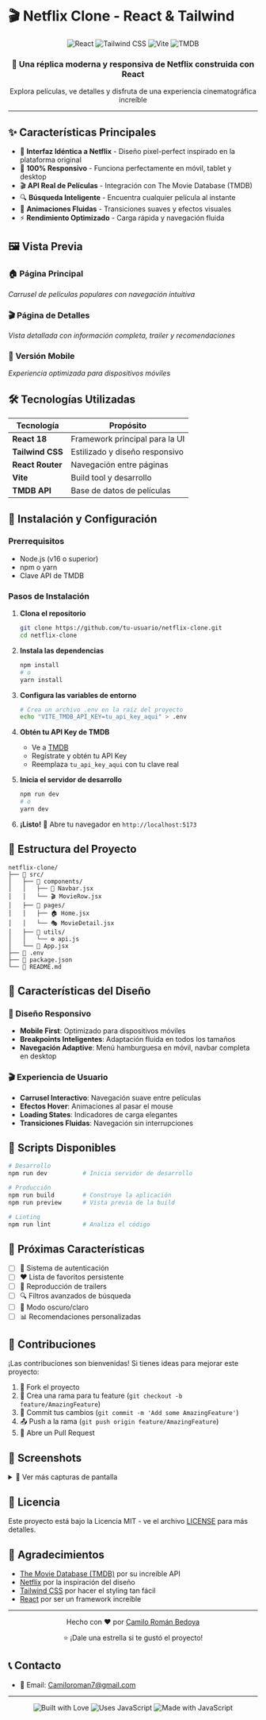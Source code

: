 # 🎬 Netflix Clone - React & Tailwind

<div align="center">
  <img src="https://img.shields.io/badge/React-20232A?style=for-the-badge&logo=react&logoColor=61DAFB" alt="React" />
  <img src="https://img.shields.io/badge/Tailwind_CSS-38B2AC?style=for-the-badge&logo=tailwind-css&logoColor=white" alt="Tailwind CSS" />
  <img src="https://img.shields.io/badge/Vite-646CFF?style=for-the-badge&logo=vite&logoColor=white" alt="Vite" />
  <img src="https://img.shields.io/badge/TMDB-01B4E4?style=for-the-badge&logo=themoviedatabase&logoColor=white" alt="TMDB" />
</div>

<div align="center">
  <h3>🚀 Una réplica moderna y responsiva de Netflix construida con React</h3>
  <p>Explora películas, ve detalles y disfruta de una experiencia cinematográfica increíble</p>
</div>

---

## ✨ Características Principales

- 🎯 **Interfaz Idéntica a Netflix** - Diseño pixel-perfect inspirado en la plataforma original
- 📱 **100% Responsivo** - Funciona perfectamente en móvil, tablet y desktop
- 🎬 **API Real de Películas** - Integración con The Movie Database (TMDB)
- 🔍 **Búsqueda Inteligente** - Encuentra cualquier película al instante
- 🎨 **Animaciones Fluidas** - Transiciones suaves y efectos visuales
- ⚡ **Rendimiento Optimizado** - Carga rápida y navegación fluida

## 🖼️ Vista Previa

### 🏠 Página Principal
*Carrusel de películas populares con navegación intuitiva*

### 🎬 Página de Detalles
*Vista detallada con información completa, trailer y recomendaciones*

### 📱 Versión Mobile
*Experiencia optimizada para dispositivos móviles*

## 🛠️ Tecnologías Utilizadas

| Tecnología | Propósito |
|------------|-----------|
| **React 18** | Framework principal para la UI |
| **Tailwind CSS** | Estilizado y diseño responsivo |
| **React Router** | Navegación entre páginas |
| **Vite** | Build tool y desarrollo |
| **TMDB API** | Base de datos de películas |

## 🚀 Instalación y Configuración

### Prerrequisitos
- Node.js (v16 o superior)
- npm o yarn
- Clave API de TMDB

### Pasos de Instalación

1. **Clona el repositorio**
   ```bash
   git clone https://github.com/tu-usuario/netflix-clone.git
   cd netflix-clone
   ```

2. **Instala las dependencias**
   ```bash
   npm install
   # o
   yarn install
   ```

3. **Configura las variables de entorno**
   ```bash
   # Crea un archivo .env en la raíz del proyecto
   echo "VITE_TMDB_API_KEY=tu_api_key_aqui" > .env
   ```

4. **Obtén tu API Key de TMDB**
   - Ve a [TMDB](https://www.themoviedb.org/settings/api)
   - Regístrate y obtén tu API Key
   - Reemplaza `tu_api_key_aqui` con tu clave real

5. **Inicia el servidor de desarrollo**
   ```bash
   npm run dev
   # o
   yarn dev
   ```

6. **¡Listo!** 🎉
   Abre tu navegador en `http://localhost:5173`

## 📁 Estructura del Proyecto

```
netflix-clone/
├── 📂 src/
│   ├── 📂 components/
│   │   ├── 🧩 Navbar.jsx
│   │   └── 🎬 MovieRow.jsx
│   ├── 📂 pages/
│   │   ├── 🏠 Home.jsx
│   │   └── 🎭 MovieDetail.jsx
│   ├── 📂 utils/
│   │   └── ⚙️ api.js
│   └── 📄 App.jsx
├── 📄 .env
├── 📄 package.json
└── 📄 README.md
```

## 🎨 Características del Diseño

### 🎯 Diseño Responsivo
- **Mobile First**: Optimizado para dispositivos móviles
- **Breakpoints Inteligentes**: Adaptación fluida en todos los tamaños
- **Navegación Adaptive**: Menú hamburguesa en móvil, navbar completa en desktop

### 🎬 Experiencia de Usuario
- **Carrusel Interactivo**: Navegación suave entre películas
- **Efectos Hover**: Animaciones al pasar el mouse
- **Loading States**: Indicadores de carga elegantes
- **Transiciones Fluidas**: Navegación sin interrupciones

## 🔧 Scripts Disponibles

```bash
# Desarrollo
npm run dev          # Inicia servidor de desarrollo

# Producción
npm run build        # Construye la aplicación
npm run preview      # Vista previa de la build

# Linting
npm run lint         # Analiza el código
```

## 🌟 Próximas Características

- [ ] 🔐 Sistema de autenticación
- [ ] ❤️ Lista de favoritos persistente
- [ ] 🎥 Reproducción de trailers
- [ ] 🔍 Filtros avanzados de búsqueda
- [ ] 🌙 Modo oscuro/claro
- [ ] 📊 Recomendaciones personalizadas

## 🤝 Contribuciones

¡Las contribuciones son bienvenidas! Si tienes ideas para mejorar este proyecto:

1. 🍴 Fork el proyecto
2. 🌿 Crea una rama para tu feature (`git checkout -b feature/AmazingFeature`)
3. 💾 Commit tus cambios (`git commit -m 'Add some AmazingFeature'`)
4. 📤 Push a la rama (`git push origin feature/AmazingFeature`)
5. 🔄 Abre un Pull Request

## 📸 Screenshots

<details>
<summary>📱 Ver más capturas de pantalla</summary>

### Desktop
![Desktop Home](./screenshots/desktop-home.png)
![Desktop Detail](./screenshots/desktop-detail.png)

### Mobile
![Mobile Home](./screenshots/mobile-home.png)
![Mobile Menu](./screenshots/mobile-menu.png)

</details>

## 📄 Licencia

Este proyecto está bajo la Licencia MIT - ve el archivo [LICENSE](LICENSE) para más detalles.

## 🙏 Agradecimientos

- [The Movie Database (TMDB)](https://www.themoviedb.org/) por su increíble API
- [Netflix](https://netflix.com) por la inspiración del diseño
- [Tailwind CSS](https://tailwindcss.com/) por hacer el styling tan fácil
- [React](https://reactjs.org/) por ser un framework increíble

---

<div align="center">
  <p>Hecho con ❤️ por <a href="https://github.com/tu-usuario">Camilo Román Bedoya</a></p>
  <p>⭐ ¡Dale una estrella si te gustó el proyecto!</p>
</div>

## 📞 Contacto

- 📧 Email: Camiloroman7@gmail.com


---

<div align="center">
  <img src="https://forthebadge.com/images/badges/built-with-love.svg" alt="Built with Love" />
  <img src="https://forthebadge.com/images/badges/uses-js.svg" alt="Uses JavaScript" />
  <img src="https://forthebadge.com/images/badges/made-with-javascript.svg" alt="Made with JavaScript" />
</div>